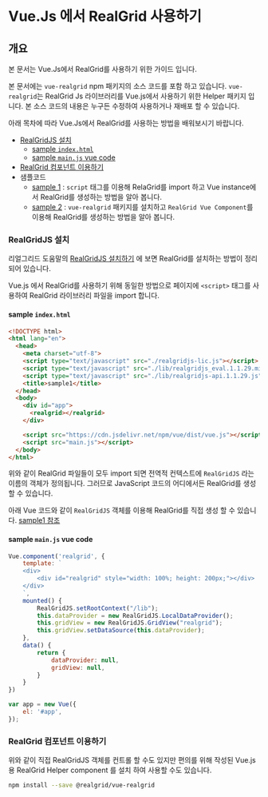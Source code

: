 # Vue.Js 에서 RealGrid 사용하기

## 개요

본 문서는 Vue.Js에서 RealGrid를 사용하기 위한 가이드 입니다.

본 문서에는 `vue-realgrid` npm 패키지의 소스 코드를 포함 하고 있습니다. `vue-realgrid`는 RealGrid Js 라이브러리를 Vue.js에서 사용하기 위한 Helper 패키지 입니다. 본 소스 코드의 내용은 누구든 수정하여 사용하거나 재배포 할 수 있습니다.

아래 목차에 따라 Vue.Js에서 RealGrid를 사용하는 방법을 배워보시기 바랍니다.

- [RealGridJS 설치](#realgridjs-설치)
  - [sample `index.html`](#sample-indexhtml)
  - [sample `main.js` vue code](#sample-mainjs-vue-code)
- [RealGrid 컴포넌트 이용하기](#realgrid-컴포넌트-이용하기)
- 샘플코드
  - [sample 1](samples/sample1) : `script` 태그를 이용해 RelaGrid를 import 하고 Vue instance에서 RealGrid를 생성하는 방법을 알아 봅니다.
  - [sample 2](samples/sample2) : `vue-realgrid` 패키지를 설치하고 `RealGrid Vue Component`를 이용해 RealGrid를 생성하는 방법을 알아 봅니다.

### RealGridJS 설치

리얼그리드 도움말의 [RealGridJS 설치하기](http://help.realgrid.com/tutorial/a1/) 에 보면 RealGrid를 설치하는 방법이 정리되어 있습니다.

Vue.js 에서 RealGrid를 사용하기 위해 동일한 방법으로 페이지에 `<script>` 태그를 사용하여 RealGrid 라이브러리 파일을 import 합니다.

#### sample `index.html`

```html
<!DOCTYPE html>
<html lang="en">
  <head>
    <meta charset="utf-8">
    <script type="text/javascript" src="./realgridjs-lic.js"></script>
    <script type="text/javascript" src="./lib/realgridjs_eval.1.1.29.min.js"></script>
    <script type="text/javascript" src="./lib/realgridjs-api.1.1.29.js"></script>
    <title>sample1</title>
  </head>
  <body>
    <div id="app">
      <realgrid></realgrid>
    </div>

    <script src="https://cdn.jsdelivr.net/npm/vue/dist/vue.js"></script>
    <script src="main.js"></script>
  </body>
</html>
```

위와 같이 RealGrid 파일들이 모두 import 되면 전역적 컨텍스트에 `RealGridJS` 라는 이름의 객체가 정의됩니다. 그러므로 JavaScript 코드의 어디에서든 RealGrid를 생성 할 수 있습니다.

아래 Vue 코드와 같이 `RealGridJS` 객체를 이용해 RealGrid를 직접 생성 할 수 있습니다. [sample1 참조](samples/sample1)

#### sample `main.js` vue code

``` js
Vue.component('realgrid', {
    template: `
    <div>
        <div id="realgrid" style="width: 100%; height: 200px;"></div>
    </div>
    `,
    mounted() {
        RealGridJS.setRootContext("/lib");
        this.dataProvider = new RealGridJS.LocalDataProvider();
        this.gridView = new RealGridJS.GridView("realgrid");
        this.gridView.setDataSource(this.dataProvider);
    },
    data() {
        return {
            dataProvider: null,
            gridView: null,
        }
    }
})

var app = new Vue({
    el: '#app',
});
```

### RealGrid 컴포넌트 이용하기

위와 같이 직접 RealGridJS 객체를 컨트롤 할 수도 있지만 편의를 위해 작성된 Vue.js 용 RealGrid Helper component 를 설치 하여 사용할 수도 있습니다.

``` bash
npm install --save @realgrid/vue-realgrid
```